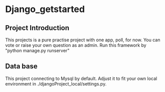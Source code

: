 # Django_getstarted

## Project Introduction
This projects is a pure practise project with one app, poll, for now. You can vote or raise your own question as an admin. Run this framework by "python manage.py runserver" 

## Data base
This project connecting to Mysql by default. Adjust it to fit your own local environment in ./djangoProject_local/settings.py.

